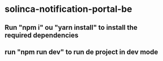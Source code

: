 # solinca-notification-portal-be

## Run "npm i" ou "yarn install" to install the required dependencies
## run "npm run dev" to run de project in dev mode
